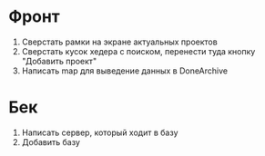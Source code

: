 # Фронт

1. Сверстать рамки на экране актуальных проектов
2. Сверстать кусок хедера с поиском, перенести туда кнопку "Добавить проект"
3. Написать map для выведение данных в DoneArchive

# Бек

1. Написать сервер, который ходит в базу
2. Добавить базу
